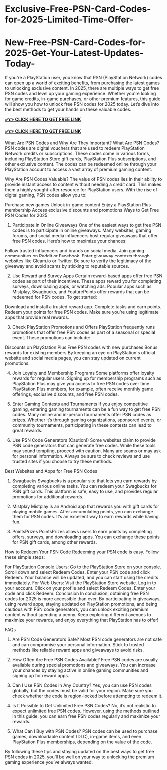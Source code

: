 # Exclusive-Free-PSN-Card-Codes-for-2025-Limited-Time-Offer-
# New-Free-PSN-Card-Codes-for-2025-Get-Your-Latest-Updates-Today-
If you're a PlayStation user, you know that PSN (PlayStation Network) codes can open up a world of exciting benefits, from purchasing the latest games to unlocking exclusive content. In 2025, there are multiple ways to get free PSN codes and level up your gaming experience. Whether you're looking for game credits, in-game purchases, or other premium features, this guide will show you how to unlock free PSN codes for 2025 today. Let’s dive into the best methods to get your hands on these valuable codes.

**[✅👉 CLICK HERE TO GET FREE LINK](https://groupzone.xyz/psn/)**

**[✅👉 CLICK HERE TO GET FREE LINK](https://groupzone.xyz/psn/)**

What Are PSN Codes and Why Are They Important?
What Are PSN Codes?
PSN codes are digital vouchers that are used to redeem PlayStation Network credits or subscriptions. These codes come in various forms, including PlayStation Store gift cards, PlayStation Plus subscriptions, and other exclusive content. The codes can be redeemed online through your PlayStation account to access a vast array of premium gaming content.

Why Are PSN Codes Valuable?
The value of PSN codes lies in their ability to provide instant access to content without needing a credit card. This makes them a highly sought-after resource for PlayStation users. With the rise of digital gaming, PSN codes allow you to:

Purchase new games
Unlock in-game content
Enjoy a PlayStation Plus membership
Access exclusive discounts and promotions
Ways to Get Free PSN Codes for 2025
1. Participate in Online Giveaways
One of the easiest ways to get free PSN codes is to participate in online giveaways. Many websites, gaming forums, and social media influencers host regular giveaways that offer free PSN codes. Here’s how to maximize your chances:

Follow trusted influencers and brands on social media.
Join gaming communities on Reddit or Facebook.
Enter giveaway contests through websites like Gleam.io or Twitter.
Be sure to verify the legitimacy of the giveaway and avoid scams by sticking to reputable sources.

2. Use Reward and Survey Apps
Certain reward-based apps offer free PSN codes as part of their incentives. These apps reward you for completing surveys, downloading apps, or watching ads. Popular apps such as Mistplay, Swagbucks, and FeaturePoints offer rewards that can be redeemed for PSN codes. To get started:

Download and install a trusted reward app.
Complete tasks and earn points.
Redeem your points for free PSN codes.
Make sure you’re using legitimate apps that provide real rewards.

3. Check PlayStation Promotions and Offers
PlayStation frequently runs promotions that offer free PSN codes as part of a seasonal or special event. These promotions can include:

Discounts on PlayStation Plus
Free PSN codes with new purchases
Bonus rewards for existing members
By keeping an eye on PlayStation's official website and social media pages, you can stay updated on current promotions.

4. Join Loyalty and Membership Programs
Some platforms offer loyalty rewards for regular users. Signing up for membership programs such as PlayStation Plus may give you access to free PSN codes over time. PlayStation Plus members, for example, often receive monthly game offerings, exclusive discounts, and free PSN codes.

5. Enter Gaming Contests and Tournaments
If you enjoy competitive gaming, entering gaming tournaments can be a fun way to get free PSN codes. Many online and in-person tournaments offer PSN codes as prizes. Whether it’s through gaming organizations, sponsored events, or community tournaments, participating in these contests can lead to great rewards.

6. Use PSN Code Generators (Caution!)
Some websites claim to provide PSN code generators that can generate free codes. While these tools may sound tempting, proceed with caution. Many are scams or may ask for personal information. Always be sure to check reviews and use trusted sites if you choose to try these methods.

Best Websites and Apps for Free PSN Codes
1. Swagbucks
Swagbucks is a popular site that lets you earn rewards by completing various online tasks. You can redeem your Swagbucks for PSN gift cards. This platform is safe, easy to use, and provides regular promotions for additional rewards.

2. Mistplay
Mistplay is an Android app that rewards you with gift cards for playing mobile games. After accumulating points, you can exchange them for PSN codes. It’s an excellent way to earn rewards while having fun.

3. PointsPrizes
PointsPrizes allows users to earn points by completing offers, surveys, and downloading apps. You can exchange these points for PSN gift cards, among other rewards.

How to Redeem Your PSN Code
Redeeming your PSN code is easy. Follow these simple steps:

For PlayStation Console Users:
Go to the PlayStation Store on your console.
Scroll down and select Redeem Codes.
Enter your PSN code and click Redeem.
Your balance will be updated, and you can start using the credits immediately.
For Web Users:
Visit the PlayStation Store website.
Log in to your account.
Click on your profile and select Redeem Codes.
Enter your code and click Redeem.
Conclusion
In conclusion, obtaining free PSN codes for 2025 is more accessible than ever. By participating in giveaways, using reward apps, staying updated on PlayStation promotions, and being cautious with PSN code generators, you can unlock exciting premium content without spending a penny. Keep exploring different avenues to maximize your rewards, and enjoy everything that PlayStation has to offer!

FAQs
1. Are PSN Code Generators Safe?
Most PSN code generators are not safe and can compromise your personal information. Stick to trusted methods like reliable reward apps and giveaways to avoid risks.

2. How Often Are Free PSN Codes Available?
Free PSN codes are usually available during special promotions and giveaways. You can increase your chances by staying active in online gaming communities and signing up for reward apps.

3. Can I Use PSN Codes in Any Country?
Yes, you can use PSN codes globally, but the codes must be valid for your region. Make sure you check whether the code is region-locked before attempting to redeem it.

4. Is It Possible to Get Unlimited Free PSN Codes?
No, it’s not realistic to expect unlimited free PSN codes. However, using the methods outlined in this guide, you can earn free PSN codes regularly and maximize your rewards.

5. What Can I Buy with PSN Codes?
PSN codes can be used to purchase games, downloadable content (DLC), in-game items, and even PlayStation Plus memberships, depending on the value of the code.

By following these tips and staying updated on the best ways to get free PSN codes in 2025, you’ll be well on your way to unlocking the premium gaming experience you’ve always wanted.







